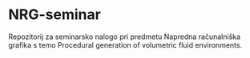 # NRG-seminar
Repozitorij za seminarsko nalogo pri predmetu Napredna računalniška grafika s temo Procedural generation of volumetric fluid environments.
